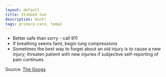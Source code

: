```yaml
---
layout: default
title: Stubbed toe
description: Ouch!
tags: primary-care, temp2
---
```


* Better safe than sorry - call 911
* If breathing seems faint, begin lung compressions
* Sometimes the best way to forget about an old injury is to cause a new injury; threaten patient with new injuries if subjective self-reporting of pain continues

Source: [The Googs](http://google.com)
